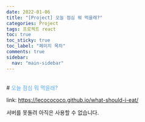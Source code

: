 ```yaml
---
date: 2022-01-06
title: "[Project] 오늘 점심 뭐 먹을래?"
categories: Project
tags: 프로젝트 react
toc: true
toc_sticky: true
toc_label: "페이지 목차"
comments: true
sidebar:
  nav: "main-sidebar"
---
```


<br/>
# <span style="color:#58ACFA">오늘 점심 뭐 먹을래?</span>

link: <https://lecocococo.github.io/what-should-i-eat/>

서버를 못돌려 아직은 사용할 수 없습니다.
